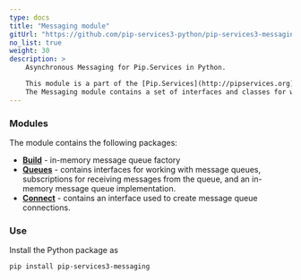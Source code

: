 ```yaml
---
type: docs
title: "Messaging module"
gitUrl: "https://github.com/pip-services3-python/pip-services3-messaging-python"
no_list: true
weight: 30
description: > 
    Asynchronous Messaging for Pip.Services in Python. 

    This module is a part of the [Pip.Services](http://pipservices.org) polyglot microservices toolkit.
    The Messaging module contains a set of interfaces and classes for working with message queues, as well as an in-memory message queue implementation. 
---
```


### Modules

The module contains the following packages:

- [**Build**](build) - in-memory message queue factory
- [**Queues**](queues) - contains interfaces for working with message queues, subscriptions for receiving messages from the queue, and an in-memory message queue implementation.
- [**Connect**](connect) - contains an interface used to create message queue connections.


### Use

Install the Python package as
```bash
pip install pip-services3-messaging
```
